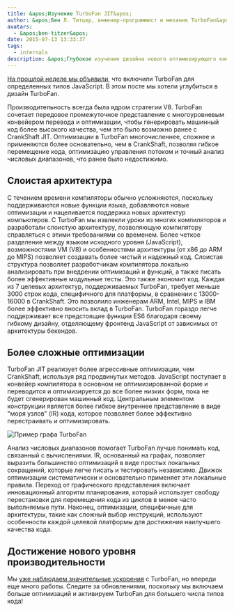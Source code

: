 ```yaml
---
title: &apos;Изучение TurboFan JIT&apos;
author: &apos;Бен Л. Титцер, инженер-программист и механик TurboFan&apos;
avatars:
  - &apos;ben-titzer&apos;
date: 2015-07-13 13:33:37
tags:
  - internals
description: &apos;Глубокое изучение дизайна нового оптимизирующего компилятора TurboFan для V8.&apos;
---
```

[На прошлой неделе мы объявили](https://blog.chromium.org/2015/07/revving-up-javascript-performance-with.html), что включили TurboFan для определенных типов JavaScript. В этом посте мы хотели углубиться в дизайн TurboFan.

<!--truncate-->
Производительность всегда была ядром стратегии V8. TurboFan сочетает передовое промежуточное представление с многоуровневым конвейером перевода и оптимизации, чтобы генерировать машинный код более высокого качества, чем это было возможно ранее с CrankShaft JIT. Оптимизации в TurboFan многочисленнее, сложнее и применяются более основательно, чем в CrankShaft, позволяя гибкoе перемещение кода, оптимизацию управления потоком и точный анализ числовых диапазонов, что ранее было недостижимо.

## Слоистая архитектура

С течением времени компиляторы обычно усложняются, поскольку поддерживаются новые функции языка, добавляются новые оптимизации и нацеливается поддержка новых архитектур компьютеров. С TurboFan мы извлекли уроки из многих компиляторов и разработали слоистую архитектуру, позволяющую компилятору справляться с этими требованиями со временем. Более четкое разделение между языком исходного уровня (JavaScript), возможностями VM (V8) и особенностями архитектуры (от x86 до ARM до MIPS) позволяет создавать более чистый и надежный код. Слоистая структура позволяет разработчикам компилятора локально анализировать при внедрении оптимизаций и функций, а также писать более эффективные модульные тесты. Это также экономит код. Каждая из 7 целевых архитектур, поддерживаемых TurboFan, требует меньше 3000 строк кода, специфичного для платформы, в сравнении с 13000-16000 в CrankShaft. Это позволило инженерам ARM, Intel, MIPS и IBM более эффективно вносить вклад в TurboFan. TurboFan гораздо легче поддерживает все предстоящие функции ES6 благодаря своему гибкому дизайну, отделяющему фронтенд JavaScript от зависимых от архитектуры бекендов.

## Более сложные оптимизации

TurboFan JIT реализует более агрессивные оптимизации, чем CrankShaft, используя ряд продвинутых методов. JavaScript поступает в конвейер компилятора в основном не оптимизированной форме и переводится и оптимизируется до все более низких форм, пока не будет сгенерирован машинный код. Центральным элементом конструкции является более гибкое внутреннее представление в виде &quot;моря узлов&quot; (IR) кода, которое позволяет более эффективно перестраивать и оптимизировать.

![Пример графа TurboFan](/_img/turbofan-jit/example-graph.png)

Анализ числовых диапазонов помогает TurboFan лучше понимать код, связанный с вычислениями. IR, основанный на графах, позволяет выразить большинство оптимизаций в виде простых локальных сокращений, которые легче писать и тестировать независимо. Движок оптимизации систематически и основательно применяет эти локальные правила. Переход от графического представления включает инновационный алгоритм планирования, который использует свободу перестановки для перемещения кода из циклов в менее часто выполняемые пути. Наконец, оптимизации, специфичные для архитектуры, такие как сложный выбор инструкций, используют особенности каждой целевой платформы для достижения наилучшего качества кода.

## Достижение нового уровня производительности

Мы [уже наблюдаем значительные ускорения](https://blog.chromium.org/2015/07/revving-up-javascript-performance-with.html) с TurboFan, но впереди еще много работы. Следите за обновлениями, поскольку мы включаем больше оптимизаций и активируем TurboFan для большего числа типов кода!
